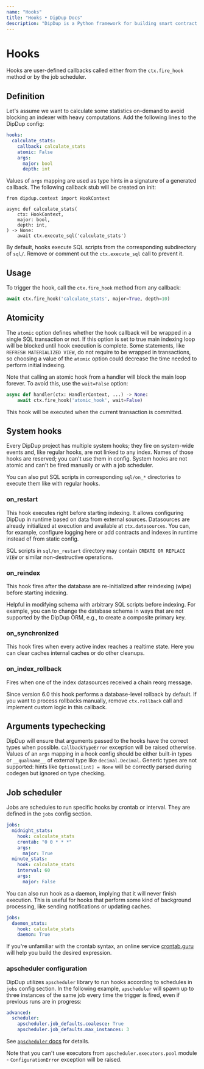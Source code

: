```yaml
---
name: "Hooks"
title: "Hooks • DipDup Docs"
description: "DipDup is a Python framework for building smart contract indexers. It helps developers focus on business logic instead of writing a boilerplate to store and serve data."
---
```


# Hooks

Hooks are user-defined callbacks called either from the `ctx.fire_hook` method or by the job scheduler.

## Definition

Let's assume we want to calculate some statistics on-demand to avoid blocking an indexer with heavy computations. Add the following lines to the DipDup config:

```yaml [dipdup.yaml]
hooks:
  calculate_stats:
    callback: calculate_stats
    atomic: False
    args:
      major: bool
      depth: int
```

Values of `args` mapping are used as type hints in a signature of a generated callback. The following callback stub will be created on init:

```python[hooks/calculate_stats.py]
from dipdup.context import HookContext

async def calculate_stats(
    ctx: HookContext,
    major: bool,
    depth: int,
) -> None:
    await ctx.execute_sql('calculate_stats')
```

By default, hooks execute SQL scripts from the corresponding subdirectory of `sql/`. Remove or comment out the `ctx.execute_sql` call to prevent it.

## Usage

To trigger the hook, call the `ctx.fire_hook` method from any callback:

```python
await ctx.fire_hook('calculate_stats', major=True, depth=10)
```

## Atomicity

The `atomic` option defines whether the hook callback will be wrapped in a single SQL transaction or not. If this option is set to true main indexing loop will be blocked until hook execution is complete. Some statements, like `REFRESH MATERIALIZED VIEW`, do not require to be wrapped in transactions, so choosing a value of the `atomic` option could decrease the time needed to perform initial indexing.

Note that calling an atomic hook from a handler will block the main loop forever. To avoid this, use the `wait=False` option:

```python
async def handler(ctx: HandlerContext, ...) -> None:
    await ctx.fire_hook('atomic_hook', wait=False)
```

This hook will be executed when the current transaction is committed.

## System hooks

Every DipDup project has multiple system hooks; they fire on system-wide events and, like regular hooks, are not linked to any index. Names of those hooks are reserved; you can't use them in config. System hooks are not atomic and can't be fired manually or with a job scheduler.

You can also put SQL scripts in corresponding `sql/on_*` directories to execute them like with regular hooks.

### on_restart

This hook executes right before starting indexing. It allows configuring DipDup in runtime based on data from external sources. Datasources are already initialized at execution and available at `ctx.datasources`. You can, for example, configure logging here or add contracts and indexes in runtime instead of from static config.

SQL scripts in `sql/on_restart` directory may contain `CREATE OR REPLACE VIEW` or similar non-destructive operations.

### on_reindex

This hook fires after the database are re-initialized after reindexing (wipe) before starting indexing.

Helpful in modifying schema with arbitrary SQL scripts before indexing. For example, you can to change the database schema in ways that are not supported by the DipDup ORM, e.g., to create a composite primary key.

### on_synchronized

This hook fires when every active index reaches a realtime state. Here you can clear caches internal caches or do other cleanups.

### on_index_rollback

Fires when one of the index datasources received a chain reorg message.

Since version 6.0 this hook performs a database-level rollback by default. If you want to process rollbacks manually, remove `ctx.rollback` call and implement custom logic in this callback.

## Arguments typechecking

DipDup will ensure that arguments passed to the hooks have the correct types when possible. `CallbackTypeError` exception will be raised otherwise. Values of an `args` mapping in a hook config should be either built-in types or `__qualname__` of external type like `decimal.Decimal`. Generic types are not supported: hints like `Optional[int] = None` will be correctly parsed during codegen but ignored on type checking.

## Job scheduler

Jobs are schedules to run specific hooks by crontab or interval. They are defined in the `jobs` config section.

```yaml [dipdup.yaml]
jobs:
  midnight_stats:
    hook: calculate_stats
    crontab: "0 0 * * *"
    args:
      major: True
  minute_stats:
    hook: calculate_stats
    interval: 60
    args:
      major: False
```

You can also run hook as a daemon, implying that it will never finish execution. This is useful for hooks that perform some kind of background processing, like sending notifications or updating caches.

```yaml [dipdup.yaml]
jobs:
  daemon_stats:
    hook: calculate_stats
    daemon: True
```

If you're unfamiliar with the crontab syntax, an online service [crontab.guru](https://crontab.guru/) will help you build the desired expression.

### apscheduler configuration

DipDup utilizes `apscheduler` library to run hooks according to schedules in `jobs` config section. In the following example, `apscheduler` will spawn up to three instances of the same job every time the trigger is fired, even if previous runs are in progress:

```yaml [dipdup.yaml]
advanced:
  scheduler:
    apscheduler.job_defaults.coalesce: True
    apscheduler.job_defaults.max_instances: 3
```

See [`apscheduler` docs](https://apscheduler.readthedocs.io/en/stable/userguide.html#configuring-the-scheduler) for details.

Note that you can't use executors from `apscheduler.executors.pool` module - `ConfigurationError` exception will be raised.
